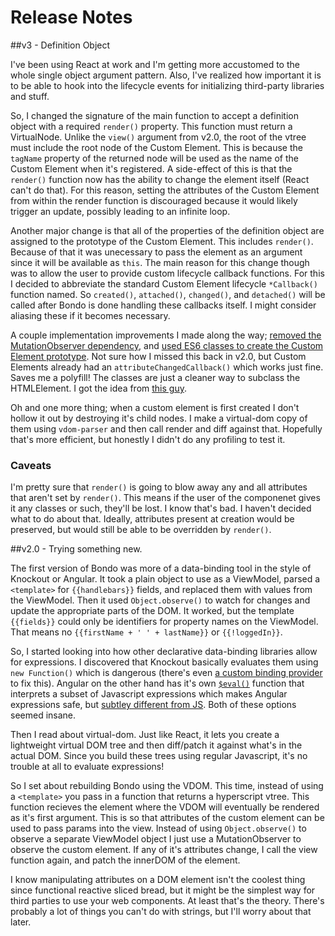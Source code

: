 # Release Notes

##v3 - Definition Object 

I've been using React at work and I'm getting more accustomed to the whole single object argument pattern. Also, I've realized how important it is to be able to hook into the lifecycle events for initializing third-party libraries and stuff. 

So, I changed the signature of the main function to accept a definition object with a required `render()` property. This function must return a VirtualNode. Unlike the `view()` argument from v2.0, the root of the vtree must include the root node of the Custom Element. This is because the `tagName` property of the returned node will be used as the name of the Custom Element when it's registered. A side-effect of this is that the `render()` function now has the ability to change the element itself (React can't do that). For this reason, setting the attributes of the Custom Element from within the render function is discouraged because it would likely trigger an update, possibly leading to an infinite loop.

Another major change is that all of the properties of the definition object are assigned to the prototype of the Custom Element. This includes `render()`. Because of that it was unecessary to pass the element as an argument since it will be available as `this`. The main reason for this change though was to allow the user to provide custom lifecycle callback functions. For this I decided to abbreviate the standard Custom Element lifecycle `*Callback()` function named. So `created()`, `attached()`, `changed()`, and `detached()` will be called after Bondo is done handling these callbacks itself. I might consider aliasing these if it becomes necessary. 

A couple implementation improvements I made along the way; [removed the MutationObserver dependency](https://github.com/jessehattabaugh/bondo/commit/d85eb084c5c08f47e5c14dbb859e08e9e3a97130#diff-d27b868d70024763b7b8eb1cf1648096L43), and [used ES6 classes to create the Custom Element prototype](https://github.com/jessehattabaugh/bondo/compare/october15?expand=1#diff-168726dbe96b3ce427e7fedce31bb0bcR43). Not sure how I missed this back in v2.0, but Custom Elements already had an `attributeChangedCallback()` which works just fine. Saves me a polyfill! The classes are just a cleaner way to subclass the HTMLElement. I got the idea from [this guy](http://h3manth.com/new/blog/2015/custom-elements-with-es6/).

Oh and one more thing; when a custom element is first created I don't hollow it out by destroying it's child nodes. I make a virtual-dom copy of them using `vdom-parser` and then call render and diff against that. Hopefully that's more efficient, but honestly I didn't do any profiling to test it. 

### Caveats

I'm pretty sure that `render()` is going to blow away any and all attributes that aren't set by `render()`. This means if the user of the componenet gives it any classes or such, they'll be lost. I know that's bad. I haven't decided what to do about that. Ideally, attributes present at creation would be preserved, but would still be able to be overridden by `render()`.

##v2.0 - Trying something new. 

The first version of Bondo was more of a data-binding tool in the style of Knockout or Angular. It took a plain object to use as a ViewModel, parsed a `<template>` for `{{handlebars}}` fields, and replaced them with values from the ViewModel. Then it used `Object.observe()` to watch for changes and update the appropriate parts of the DOM. It worked, but the template `{{fields}}` could only be identifiers for property names on the ViewModel. That means no `{{firstName + ' ' + lastName}}` or `{{!loggedIn}}`.

So, I started looking into how other declarative data-binding libraries allow for expressions. I discovered that Knockout basically evaluates them using `new Function()` which is dangerous (there's even [a custom binding provider](http://brianmhunt.github.io/articles/knockout-plus-content-security-policy) to fix this). Angular on the other hand has it's own [`$eval()`](https://docs.angularjs.org/api/ng/type/$rootScope.Scope#$eval) function that interprets a subset of Javascript expressions which makes Angular expressions safe, but [subtley different from JS](https://docs.angularjs.org/guide/expression#angular-expressions-vs-javascript-expressions). Both of these options seemed insane.

Then I read about virtual-dom. Just like React, it lets you create a lightweight virtual DOM tree and then diff/patch it against what's in the actual DOM. Since you build these trees using regular Javascript, it's no trouble at all to evaluate expressions!

So I set about rebuilding Bondo using the VDOM. This time, instead of using a `<template>` you pass in a function that returns a hyperscript vtree. This function recieves the element where the VDOM will eventually be rendered as it's first argument. This is so that attributes of the custom element can be used to pass params into the view. Instead of using `Object.observe()` to observe a separate ViewModel object I just use a MutationObserver to observe the custom element. If any of it's attributes change, I call the view function again, and patch the innerDOM of the element.

I know manipulating attributes on a DOM element isn't the coolest thing since functional reactive sliced bread, but it might be the simplest way for third parties to use your web components. At least that's the theory. There's probably a lot of things you can't do with strings, but I'll worry about that later.

